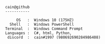     cain@github
    -----------
    
         OS   :  Windows 10 (175HZ)
      Shell   :  Windows PowerShell
    Terminal  :  Windows Command Prompt
    Languages :  C#, html, Python,
     discord  :  cain#1997 (980692690284986408)
